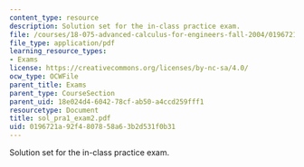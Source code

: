 ```yaml
---
content_type: resource
description: Solution set for the in-class practice exam.
file: /courses/18-075-advanced-calculus-for-engineers-fall-2004/0196721a92f4807858a63b2d531f0b31_sol_pra1_exam2.pdf
file_type: application/pdf
learning_resource_types:
- Exams
license: https://creativecommons.org/licenses/by-nc-sa/4.0/
ocw_type: OCWFile
parent_title: Exams
parent_type: CourseSection
parent_uid: 18e024d4-6042-78cf-ab50-a4ccd259fff1
resourcetype: Document
title: sol_pra1_exam2.pdf
uid: 0196721a-92f4-8078-58a6-3b2d531f0b31
---
```

Solution set for the in-class practice exam.